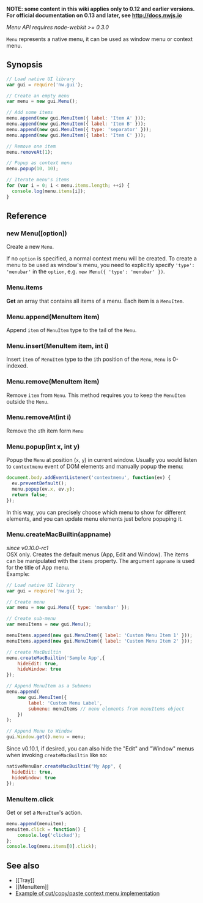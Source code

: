 **NOTE: some content in this wiki applies only to 0.12 and earlier versions. For official documentation on 0.13 and later, see http://docs.nwjs.io**

_Menu API requires node-webkit >= 0.3.0_

`Menu` represents a native menu, it can be used as window menu or context menu.

## Synopsis

```javascript
// Load native UI library
var gui = require('nw.gui');

// Create an empty menu
var menu = new gui.Menu();

// Add some items
menu.append(new gui.MenuItem({ label: 'Item A' }));
menu.append(new gui.MenuItem({ label: 'Item B' }));
menu.append(new gui.MenuItem({ type: 'separator' }));
menu.append(new gui.MenuItem({ label: 'Item C' }));

// Remove one item
menu.removeAt(1);

// Popup as context menu
menu.popup(10, 10);

// Iterate menu's items
for (var i = 0; i < menu.items.length; ++i) {
  console.log(menu.items[i]);
}
```

## Reference

### new Menu([option])

Create a new `Menu`.

If no `option` is specified, a normal context menu will be created. To create a menu to be used as window's menu, you need to explicitly specify `'type': 'menubar'` in the `option`, e.g. `new Menu({ 'type': 'menubar' })`.

### Menu.items
**Get** an array that contains all items of a menu. Each item is a `MenuItem`.

### Menu.append(MenuItem item)

Append `item` of `MenuItem` type to the tail of the `Menu`.

### Menu.insert(MenuItem item, int i)

Insert `item` of `MenuItem` type to the `i`th position of the `Menu`, `Menu` is 0-indexed.

### Menu.remove(MenuItem item)

Remove `item` from `Menu`. This method requires you to keep the `MenuItem` outside the `Menu`.

### Menu.removeAt(int i)

Remove the `i`th item form `Menu`

### Menu.popup(int x, int y)

Popup the `Menu` at position (`x`, `y`) in current window. Usually you would listen to `contextmenu` event of DOM elements and manually popup the menu:

```javascript
document.body.addEventListener('contextmenu', function(ev) { 
  ev.preventDefault();
  menu.popup(ev.x, ev.y);
  return false;
});
```

In this way, you can precisely choose which menu to show for different elements, and you can update menu elements just before popuping it.

### Menu.createMacBuiltin(appname)
_since v0.10.0-rc1_  
OSX only. Creates the default menus (App, Edit and Window). The items can be manipulated with the `items` property. The argument `appname` is used for the title of App menu.  
Example:
```js
// Load native UI library
var gui = require('nw.gui');

// Create menu
var menu = new gui.Menu({ type: 'menubar' });

// Create sub-menu
var menuItems = new gui.Menu();

menuItems.append(new gui.MenuItem({ label: 'Custom Menu Item 1' }));
menuItems.append(new gui.MenuItem({ label: 'Custom Menu Item 2' }));

// create MacBuiltin
menu.createMacBuiltin('Sample App',{
	hideEdit: true,
  	hideWindow: true
});

// Append MenuItem as a Submenu
menu.append(
    new gui.MenuItem({
        label: 'Custom Menu Label',
        submenu: menuItems // menu elements from menuItems object
    })
);

// Append Menu to Window
gui.Window.get().menu = menu;
```
Since v0.10.1, if desired, you can also hide the "Edit" and "Window" menus when invoking `createMacBuiltin` like so:
```js
nativeMenuBar.createMacBuiltin("My App", {
  hideEdit: true,
  hideWindow: true
});
```

### MenuItem.click

Get or set a `MenuItem`'s action.

```javascript
menu.append(menuitem);
menuitem.click = function() { 
    console.log('clicked');
};
console.log(menu.items[0].click);
```


## See also

* [[Tray]]
* [[MenuItem]]
* [Example of cut/copy/paste context menu implementation](https://github.com/b1rdex/nw-contextmenu)